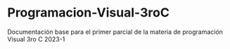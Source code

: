 # Programacion-Visual-3roC
Documentación base para el primer parcial de la materia de programación Visual 3ro C 2023-1
